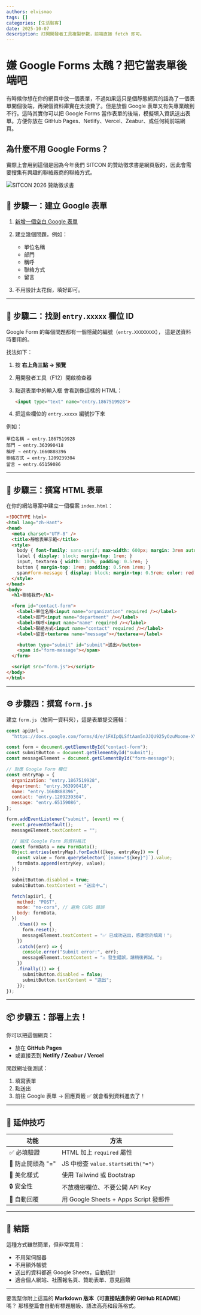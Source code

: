 ```yaml
---
authors: elvismao
tags: []
categories: [生活駭客]
date: 2025-10-07
description: 打開開發者工具複製參數，前端直接 fetch 即可。
---
```


# 嫌 Google Forms 太醜？把它當表單後端吧

有時候你想在你的網頁中放一個表單，不過如果這只是個靜態網頁的話為了一個表單開個後端，再架個資料庫實在太浪費了。但是放個 Google 表單又有失專業醜到不行。這時其實你可以把 Google Forms 當作表單的後端，模擬填入資訊送出表單。方便你放在 GitHub Pages、Netlify、Vercel、Zeabur、或任何純前端網頁。

## 為什麼不用 Google Forms？

實際上會用到這個是因為今年我們 SITCON 的贊助徵求書是網頁版的，因此會需要搜集有興趣的聯絡廠商的聯絡方式。

![SITCON 2026 贊助徵求書](SITCON.webp)

## 🧩 步驟一：建立 Google 表單

1. [新增一個空白 Google 表單](https://form.new)
2. 建立幾個問題，例如：

   * 單位名稱
   * 部門
   * 稱呼
   * 聯絡方式
   * 留言
3. 不用設計太花俏，填好即可。


---

## 🧭 步驟二：找到 `entry.xxxxx` 欄位 ID

Google Form 的每個問題都有一個隱藏的編號（`entry.XXXXXXXX`），
這是送資料時要用的。

找法如下：

1. 按 **右上角三點 → 預覽**
2. 用開發者工具（F12）開啟檢查器
3. 點選表單中的輸入框
   會看到像這樣的 HTML：

   ```html
   <input type="text" name="entry.1867519928">
   ```
4. 把這些欄位的 `entry.xxxxx` 編號抄下來

例如：

```
單位名稱 → entry.1867519928
部門 → entry.363990418
稱呼 → entry.1660888396
聯絡方式 → entry.1209239304
留言 → entry.65159086
```

---

## 🧱 步驟三：撰寫 HTML 表單

在你的網站專案中建立一個檔案 `index.html`：

```html
<!DOCTYPE html>
<html lang="zh-Hant">
<head>
  <meta charset="UTF-8" />
  <title>靜態表單示範</title>
  <style>
    body { font-family: sans-serif; max-width: 600px; margin: 3rem auto; }
    label { display: block; margin-top: 1rem; }
    input, textarea { width: 100%; padding: 0.5rem; }
    button { margin-top: 1rem; padding: 0.5rem 1rem; }
    span#form-message { display: block; margin-top: 0.5rem; color: red; }
  </style>
</head>
<body>
  <h1>聯絡我們</h1>

  <form id="contact-form">
    <label>單位名稱<input name="organization" required /></label>
    <label>部門<input name="department" /></label>
    <label>稱呼<input name="name" required /></label>
    <label>聯絡方式<input name="contact" required /></label>
    <label>留言<textarea name="message"></textarea></label>

    <button type="submit" id="submit">送出</button>
    <span id="form-message"></span>
  </form>

  <script src="form.js"></script>
</body>
</html>
```

---

## ⚙️ 步驟四：撰寫 `form.js`

建立 `form.js`（放同一資料夾），這是表單提交邏輯：

```js
const apiUrl =
  "https://docs.google.com/forms/d/e/1FAIpQLSftAam5nJJQU925yOzuMoome-XY3MEs7idtbd56eqMDRrPKGw/formResponse";

const form = document.getElementById("contact-form");
const submitButton = document.getElementById("submit");
const messageElement = document.getElementById("form-message");

// 對應 Google Form 欄位
const entryMap = {
  organization: "entry.1867519928",
  department: "entry.363990418",
  name: "entry.1660888396",
  contact: "entry.1209239304",
  message: "entry.65159086",
};

form.addEventListener("submit", (event) => {
  event.preventDefault();
  messageElement.textContent = "";

  // 組成 Google Form 的資料格式
  const formData = new FormData();
  Object.entries(entryMap).forEach(([key, entryKey]) => {
    const value = form.querySelector(`[name="${key}"]`).value;
    formData.append(entryKey, value);
  });

  submitButton.disabled = true;
  submitButton.textContent = "送出中…";

  fetch(apiUrl, {
    method: "POST",
    mode: "no-cors", // 避免 CORS 錯誤
    body: formData,
  })
    .then(() => {
      form.reset();
      messageElement.textContent = "✅ 已成功送出，感謝您的填寫！";
    })
    .catch((err) => {
      console.error("Submit error:", err);
      messageElement.textContent = "⚠️ 發生錯誤，請稍後再試。";
    })
    .finally(() => {
      submitButton.disabled = false;
      submitButton.textContent = "送出";
    });
});
```

---

## 📦 步驟五：部署上去！

你可以把這個網頁：

* 放在 **GitHub Pages**
* 或直接丟到 **Netlify / Zeabur / Vercel**

開啟網址後測試：

1. 填寫表單
2. 點送出
3. 前往 Google 表單 → 回應頁籤 ✅ 就會看到資料進去了！

---

## 🧠 延伸技巧

| 功能           | 方法                                |
| ------------ | --------------------------------- |
| ✅ 必填驗證       | HTML 加上 `required` 屬性             |
| 🚫 防止開頭為 "=" | JS 中檢查 `value.startsWith("=")`    |
| 🎨 美化樣式      | 使用 Tailwind 或 Bootstrap           |
| 🔒 安全性       | 不放機密欄位、不要公開 API Key               |
| 📩 自動回覆      | 用 Google Sheets + Apps Script 發郵件 |

---

## 🎯 結語

這種方式雖然簡單，但非常實用：

* 不用架伺服器
* 不用額外帳號
* 送出的資料都進 Google Sheets，自動統計
* 適合個人網站、社團報名頁、贊助表單、意見回饋

---

要我幫你附上這篇的 **Markdown 版本（可直接貼進你的 GitHub README）** 嗎？
那樣整篇會自動有標題層級、語法高亮和段落格式。

